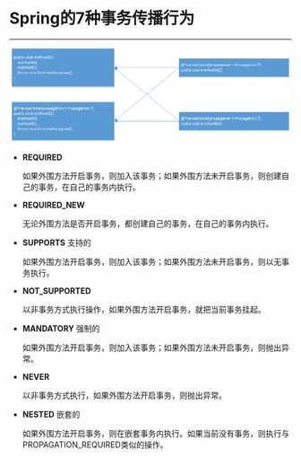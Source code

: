 # Spring的7种事务传播行为

---

![image-20210330160533437](markdown/Spring的7种事务传播行为.assets/image-20210330160533437.png)

- **REQUIRED** 

    如果外围方法开启事务，则加入该事务；如果外围方法未开启事务，则创建自己的事务，在自己的事务内执行。

    

- **REQUIRED_NEW**

    无论外围方法是否开启事务，都创建自己的事务，在自己的事务内执行。

    

- **SUPPORTS**  支持的

    如果外围方法开启事务，则加入该事务；如果外围方法未开启事务，则以无事务执行。

    

- **NOT_SUPPORTED**

    以非事务方式执行操作，如果外围方法开启事务，就把当前事务挂起。

    

- **MANDATORY** 强制的

    如果外围方法开启事务，则加入该事务；如果外围方法未开启事务，则抛出异常。

    

- **NEVER**

    以非事务方式执行，如果外围方法开启事务，则抛出异常。

    

- **NESTED**  嵌套的

    如果外围方法开启事务，则在嵌套事务内执行。如果当前没有事务，则执行与PROPAGATION_REQUIRED类似的操作。

    

